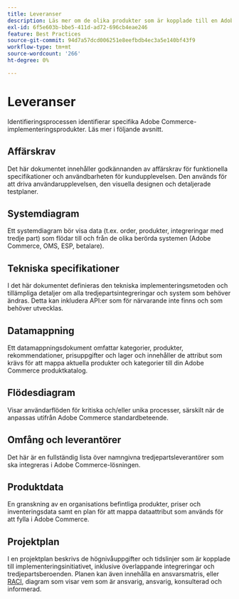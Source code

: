 ```yaml
---
title: Leveranser
description: Läs mer om de olika produkter som är kopplade till en Adobe Commerce-implementering.
exl-id: 6f5e603b-bbe5-411d-ad72-696cb4eae246
feature: Best Practices
source-git-commit: 94d7a57dcd006251e8eefbdb4ec3a5e140bf43f9
workflow-type: tm+mt
source-wordcount: '266'
ht-degree: 0%

---
```


# Leveranser

Identifieringsprocessen identifierar specifika Adobe Commerce-implementeringsprodukter. Läs mer i följande avsnitt.

## Affärskrav

Det här dokumentet innehåller godkännanden av affärskrav för funktionella specifikationer och användbarheten för kundupplevelsen. Den används för att driva användarupplevelsen, den visuella designen och detaljerade testplaner.

## Systemdiagram

Ett systemdiagram bör visa data (t.ex. order, produkter, integreringar med tredje part) som flödar till och från de olika berörda systemen (Adobe Commerce, OMS, ESP, betalare).

## Tekniska specifikationer

I det här dokumentet definieras den tekniska implementeringsmetoden och tillämpliga detaljer om alla tredjepartsintegreringar och system som behöver ändras. Detta kan inkludera API:er som för närvarande inte finns och som behöver utvecklas.

## Datamappning

Ett datamappningsdokument omfattar kategorier, produkter, rekommendationer, prisuppgifter och lager och innehåller de attribut som krävs för att mappa aktuella produkter och kategorier till din Adobe Commerce produktkatalog.

## Flödesdiagram

Visar användarflöden för kritiska och/eller unika processer, särskilt när de anpassas utifrån Adobe Commerce standardbeteende.

## Omfång och leverantörer

Det här är en fullständig lista över namngivna tredjepartsleverantörer som ska integreras i Adobe Commerce-lösningen.

## Produktdata

En granskning av en organisations befintliga produkter, priser och inventeringsdata samt en plan för att mappa dataattribut som används för att fylla i Adobe Commerce.

## Projektplan

I en projektplan beskrivs de högnivåuppgifter och tidslinjer som är kopplade till implementeringsinitiativet, inklusive överlappande integreringar och tredjepartsberoenden. Planen kan även innehålla en ansvarsmatris, eller [RACI](../planning/ownership.md), diagram som visar vem som är ansvarig, ansvarig, konsulterad och informerad.
